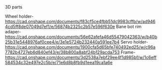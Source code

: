 3D parts

Wheel holder- https://cad.onshape.com/documents/f83cf5ce4fbb51dc9983cffb/w/ad9464cd5ff8de07049d7ef1/e/56874b2325c2b57e596f630e
Bane bot rim adaper- https://cad.onshape.com/documents/56e62afefa46d55479042363/w/b40b25b31e5448976af0cee4/e/3e1e5724b232440a591ee7b4
Servo holder- https://cad.onshape.com/documents/1900cfa5d65bfe740492ed25/w/c96a7782b4727eb6d840ef43/e/38b800a8abf24b129acda753
Frame- https://cad.onshape.com/documents/3d2538a7ebf29ee4f1d985bf/w/1c6eff584534c32e497e2c5b/e/71e6d8b8fb9d1eea19ca1a6e

